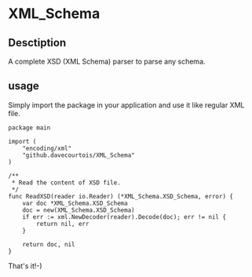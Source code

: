 # XML_Schema

## Desctiption

A complete XSD (XML Schema) parser to parse any schema.

## usage

Simply import the package in your application and use it like regular XML file.

~~~
package main

import (
	"encoding/xml"
	"github.davecourtois/XML_Schema"
)

/**
 * Read the content of XSD file.
 */
func ReadXSD(reader io.Reader) (*XML_Schema.XSD_Schema, error) {
	var doc *XML_Schema.XSD_Schema
	doc = new(XML_Schema.XSD_Schema)
	if err := xml.NewDecoder(reader).Decode(doc); err != nil {
		return nil, err
	}

	return doc, nil
}
~~~

That's it!-)
